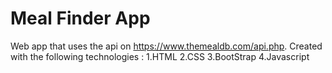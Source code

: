 # Meal Finder App
Web app that uses the api on https://www.themealdb.com/api.php. Created with the following technologies :
1.HTML
2.CSS
3.BootStrap
4.Javascript